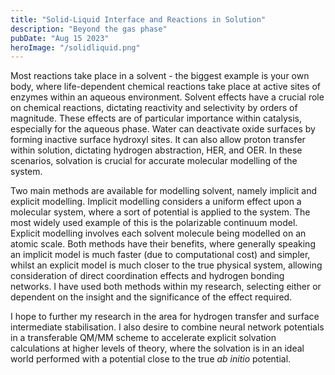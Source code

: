 ```yaml
---
title: "Solid-Liquid Interface and Reactions in Solution"
description: "Beyond the gas phase"
pubDate: "Aug 15 2023"
heroImage: "/solidliquid.png"
---
```


<p>Most reactions take place in a solvent - the biggest example is your own body, where life-dependent chemical reactions take place at active sites of enzymes within an aqueous environment.
Solvent effects have a crucial role on chemical reactions, dictating reactivity and selectivity by orders of magnitude.
These effects are of particular importance within catalysis, especially for the aqueous phase.
Water can deactivate oxide surfaces by forming inactive surface hydroxyl sites.
It can also allow proton transfer within solution, dictating hydrogen abstraction, HER, and OER.
In these scenarios, solvation is crucial for accurate molecular modelling of the system.
</p>
<p>Two main methods are available for modelling solvent, namely implicit and explicit modelling.
Implicit modelling considers a uniform effect upon a molecular system, where a sort of potential is applied to the system.
The most widely used example of this is the polarizable continuum model.
Explicit modelling involves each solvent molecule being modelled on an atomic scale.
Both methods have their benefits, where generally speaking an implicit model is much faster (due to computational cost) and simpler, whilst an explicit model is much closer to the true physical system, allowing consideration of direct coordination effects and hydrogen bonding networks.
I have used both methods within my research, selecting either or dependent on the insight and the significance of the effect required.</p>
<p>I hope to further my research in the area for hydrogen transfer and surface intermediate stabilisation.
I also desire to combine neural network potentials in a transferable QM/MM scheme to accelerate explicit solvation calculations at higher levels of theory, where the solvation is in an ideal world performed with a potential close to the true <em>ab initio</em> potential.</p>